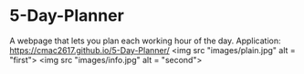 # 5-Day-Planner
A webpage that lets you plan each working hour of the day.
 Application: https://cmac2617.github.io/5-Day-Planner/
 <img src "images/plain.jpg" alt = "first">
 <img src "images/info.jpg" alt = "second">